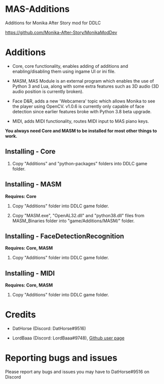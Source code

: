 # MAS-Additions

Additions for Monika After Story mod for DDLC

https://github.com/Monika-After-Story/MonikaModDev


# Additions
* Core, core functionality, enables adding of additions and enabling/disabling them using ingame UI or ini file.

* MASM, MAS Module is an external program which enables the use of Python 3 and Lua, along with some extra features such as 3D audio (3D audio position is currently broken).

* Face D&R, adds a new 'Webcamera' topic which allows Monika to see the player using OpenCV. v1.0.6 is currently only capable of face detection since earlier features broke with Python 3.8 beta upgrade.

* MIDI, adds MIDI functionality, routes MIDI input to MAS piano keys.

**You always need Core and MASM to be installed for most other things to work.**


## Installing - Core
1. Copy "Additions" and "python-packages" folders into DDLC game folder.


## Installing - MASM
**Requires: Core**

1. Copy "Additions" folder into DDLC game folder.

2. Copy "MASM.exe", "OpenAL32.dll" and "python38.dll" files from MASM_Binaries folder into "game/Additions/MASM/" folder.


## Installing - FaceDetectionRecognition
**Requires: Core, MASM**

1.  Copy "Additions" folder into DDLC game folder.


## Installing - MIDI
**Requires: Core, MASM**

1.  Copy "Additions" folder into DDLC game folder.

# Credits

* DatHorse (Discord: DatHorse#9516)

* LordBaaa (Discord: LordBaaa#9748), [Github user page](https://github.com/LordBaaa)

# Reporting bugs and issues

Please report any bugs and issues you may have to DatHorse#9516 on Discord
